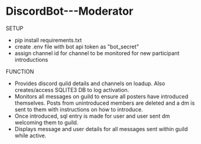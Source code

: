 # DiscordBot---Moderator


SETUP

- pip install requirements.txt
- create .env file with bot api token as "bot_secret"
- assign channel id for channel to be monitored for new participant introductions


FUNCTION

- Provides discord quild details and channels on loadup. Also creates/access SQLITE3 DB to log activation.
- Monitors all messages on guild to ensure all posters have introduced themselves. Posts from unintroduced members are deleted
and a dm is sent to them with instructions on how to introduce.
- Once introduced, sql entry is made for user and user sent dm welcoming them to guild.
- Displays message and user details for all messages sent within guild while active.
